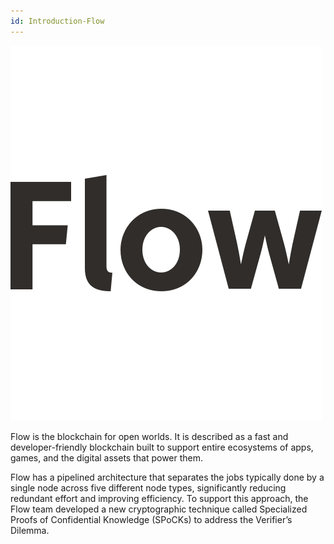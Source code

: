 ```yaml
---
id: Introduction-Flow
---
```

![Flow logo](logos/flow.png "=150x125")

Flow is the blockchain for open worlds. It is described as a fast and developer-friendly blockchain built to support entire ecosystems of apps, games, and the digital assets that power them.

Flow has a pipelined architecture that separates the jobs typically done by a single node across five different node types, significantly reducing redundant effort and improving efficiency. To support this approach, the Flow team developed a new cryptographic technique called Specialized Proofs of Confidential Knowledge (SPoCKs) to address the Verifier’s Dilemma.
